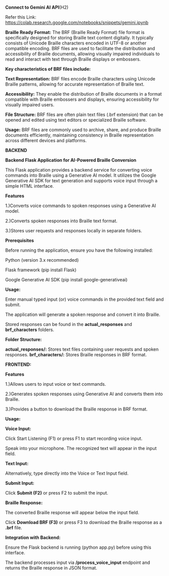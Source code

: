 **Connect to Gemini AI API**(H2)

Refer this Link: https://colab.research.google.com/notebooks/snippets/gemini.ipynb

**Braille Ready Format:**
The BRF (Braille Ready Format) file format is specifically designed for storing Braille text content digitally. 
It typically consists of Unicode Braille characters encoded in UTF-8 or another compatible encoding. 
BRF files are used to facilitate the distribution and accessibility of Braille documents, allowing visually impaired individuals to read and interact with text through Braille displays or embossers.

**Key characteristics of BRF files include:**

**Text Representation:** BRF files encode Braille characters using Unicode Braille patterns, allowing for accurate representation of Braille text.

**Accessibility:** They enable the distribution of Braille documents in a format compatible with Braille embossers and displays, ensuring accessibility for visually impaired users.

**File Structure:** BRF files are often plain text files (.brf extension) that can be opened and edited using text editors or specialized Braille software.

**Usage:** BRF files are commonly used to archive, share, and produce Braille documents efficiently, maintaining consistency in Braille representation across different devices and platforms.


**BACKEND**

**Backend Flask Application for AI-Powered Braille Conversion**

This Flask application provides a backend service for converting voice commands into Braille using a Generative AI model. 
It utilizes the Google Generative AI SDK for text generation and supports voice input through a simple HTML interface.

**Features**

1.)Converts voice commands to spoken responses using a Generative AI model.

2.)Converts spoken responses into Braille text format.

3.)Stores user requests and responses locally in separate folders.

**Prerequisites**

Before running the application, ensure you have the following installed:

Python (version 3.x recommended)

Flask framework (pip install Flask)

Google Generative AI SDK (pip install google-generativeai)

**Usage:**

Enter manual typed input (or) voice commands in the provided text field and submit.

The application will generate a spoken response and convert it into Braille.

Stored responses can be found in the **actual_responses** and **brf_characters** folders.

**Folder Structure:**

**actual_responses/:** Stores text files containing user requests and spoken responses.
**brf_characters/:** Stores Braille responses in BRF format.

**FRONTEND:**

**Features**

1.)Allows users to input voice or text commands.

2.)Generates spoken responses using Generative AI and converts them into Braille.

3.)Provides a button to download the Braille response in BRF format.

**Usage:**

**Voice Input:**

Click Start Listening (F1) or press F1 to start recording voice input.

Speak into your microphone. The recognized text will appear in the input field.

**Text Input:**

Alternatively, type directly into the Voice or Text Input field.

**Submit Input:**

Click **Submit (F2)** or press F2 to submit the input.

**Braille Response:**

The converted Braille response will appear below the input field.

Click **Download BRF (F3)** or press F3 to download the Braille response as a **.brf** file.

**Integration with Backend:**

Ensure the Flask backend is running (python app.py) before using this interface.

The backend processes input via **/process_voice_input** endpoint and returns the Braille response in JSON format.




